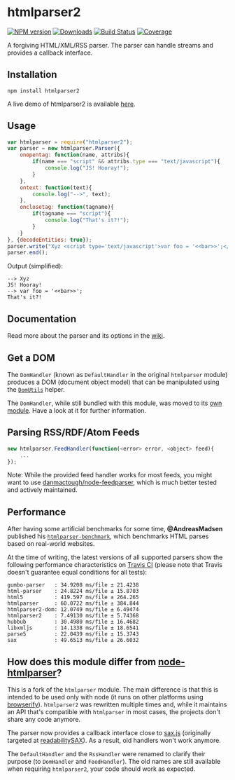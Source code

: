 # htmlparser2

[![NPM version](http://img.shields.io/npm/v/htmlparser2.svg?style=flat)](https://npmjs.org/package/htmlparser2)
[![Downloads](https://img.shields.io/npm/dm/htmlparser2.svg?style=flat)](https://npmjs.org/package/htmlparser2)
[![Build Status](http://img.shields.io/travis/fb55/htmlparser2/master.svg?style=flat)](http://travis-ci.org/fb55/htmlparser2)
[![Coverage](http://img.shields.io/coveralls/fb55/htmlparser2.svg?style=flat)](https://coveralls.io/r/fb55/htmlparser2)

A forgiving HTML/XML/RSS parser. The parser can handle streams and provides a callback interface.

## Installation
	npm install htmlparser2

A live demo of htmlparser2 is available [here](https://astexplorer.net/#/2AmVrGuGVJ).

## Usage

```javascript
var htmlparser = require("htmlparser2");
var parser = new htmlparser.Parser({
	onopentag: function(name, attribs){
		if(name === "script" && attribs.type === "text/javascript"){
			console.log("JS! Hooray!");
		}
	},
	ontext: function(text){
		console.log("-->", text);
	},
	onclosetag: function(tagname){
		if(tagname === "script"){
			console.log("That's it?!");
		}
	}
}, {decodeEntities: true});
parser.write("Xyz <script type='text/javascript'>var foo = '<<bar>>';</ script>");
parser.end();
```

Output (simplified):

```
--> Xyz
JS! Hooray!
--> var foo = '<<bar>>';
That's it?!
```

## Documentation

Read more about the parser and its options in the [wiki](https://github.com/fb55/htmlparser2/wiki/Parser-options).

## Get a DOM
The `DomHandler` (known as `DefaultHandler` in the original `htmlparser` module) produces a DOM (document object model) that can be manipulated using the [`DomUtils`](https://github.com/fb55/DomUtils) helper.

The `DomHandler`, while still bundled with this module, was moved to its [own module](https://github.com/fb55/domhandler). Have a look at it for further information.

## Parsing RSS/RDF/Atom Feeds

```javascript
new htmlparser.FeedHandler(function(<error> error, <object> feed){
    ...
});
```

Note: While the provided feed handler works for most feeds, you might want to use  [danmactough/node-feedparser](https://github.com/danmactough/node-feedparser), which is much better tested and actively maintained.

## Performance

After having some artificial benchmarks for some time, __@AndreasMadsen__ published his [`htmlparser-benchmark`](https://github.com/AndreasMadsen/htmlparser-benchmark), which benchmarks HTML parses based on real-world websites.

At the time of writing, the latest versions of all supported parsers show the following performance characteristics on [Travis CI](https://travis-ci.org/AndreasMadsen/htmlparser-benchmark/builds/10805007) (please note that Travis doesn't guarantee equal conditions for all tests):

```
gumbo-parser   : 34.9208 ms/file ± 21.4238
html-parser    : 24.8224 ms/file ± 15.8703
html5          : 419.597 ms/file ± 264.265
htmlparser     : 60.0722 ms/file ± 384.844
htmlparser2-dom: 12.0749 ms/file ± 6.49474
htmlparser2    : 7.49130 ms/file ± 5.74368
hubbub         : 30.4980 ms/file ± 16.4682
libxmljs       : 14.1338 ms/file ± 18.6541
parse5         : 22.0439 ms/file ± 15.3743
sax            : 49.6513 ms/file ± 26.6032
```

## How does this module differ from [node-htmlparser](https://github.com/tautologistics/node-htmlparser)?

This is a fork of the `htmlparser` module. The main difference is that this is intended to be used only with node (it runs on other platforms using [browserify](https://github.com/substack/node-browserify)). `htmlparser2` was rewritten multiple times and, while it maintains an API that's compatible with `htmlparser` in most cases, the projects don't share any code anymore.

The parser now provides a callback interface close to [sax.js](https://github.com/isaacs/sax-js) (originally targeted at [readabilitySAX](https://github.com/fb55/readabilitysax)). As a result, old handlers won't work anymore.

The `DefaultHandler` and the `RssHandler` were renamed to clarify their purpose (to `DomHandler` and `FeedHandler`). The old names are still available when requiring `htmlparser2`, your code should work as expected.
